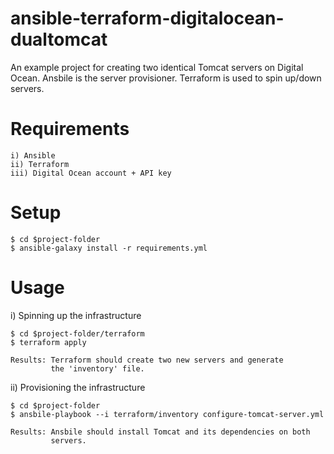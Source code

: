 # ansible-terraform-digitalocean-dualtomcat
An example project for creating two identical Tomcat servers on Digital Ocean. Ansbile is the server provisioner. Terraform is used to spin up/down servers.

# Requirements

    i) Ansible
    ii) Terraform
    iii) Digital Ocean account + API key

# Setup

    $ cd $project-folder
    $ ansible-galaxy install -r requirements.yml

# Usage

i) Spinning up the infrastructure

    $ cd $project-folder/terraform
    $ terraform apply

    Results: Terraform should create two new servers and generate
             the 'inventory' file. 

ii) Provisioning the infrastructure

    $ cd $project-folder
    $ ansbile-playbook --i terraform/inventory configure-tomcat-server.yml

    Results: Ansbile should install Tomcat and its dependencies on both
             servers.


